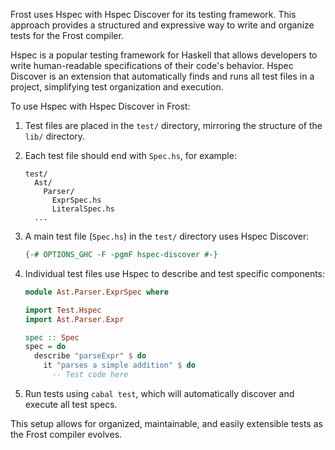 Frost uses Hspec with Hspec Discover for its testing framework. This approach
provides a structured and expressive way to write and organize tests for the
Frost compiler.

Hspec is a popular testing framework for Haskell that allows developers to write
human-readable specifications of their code's behavior. Hspec Discover is an
extension that automatically finds and runs all test files in a project,
simplifying test organization and execution.

To use Hspec with Hspec Discover in Frost:

1. Test files are placed in the `test/` directory, mirroring the structure of
   the `lib/` directory.

2. Each test file should end with `Spec.hs`, for example:

   ```
   test/
     Ast/
       Parser/
         ExprSpec.hs
         LiteralSpec.hs
     ...
   ```

3. A main test file (`Spec.hs`) in the `test/` directory uses Hspec Discover:

   ```haskell
   {-# OPTIONS_GHC -F -pgmF hspec-discover #-}
   ```

4. Individual test files use Hspec to describe and test specific components:

   ```haskell
   module Ast.Parser.ExprSpec where

   import Test.Hspec
   import Ast.Parser.Expr

   spec :: Spec
   spec = do
     describe "parseExpr" $ do
       it "parses a simple addition" $ do
         -- Test code here
   ```

5. Run tests using `cabal test`, which will automatically discover and execute
   all test specs.

This setup allows for organized, maintainable, and easily extensible tests as
the Frost compiler evolves.
